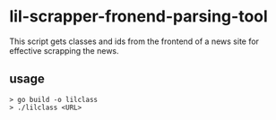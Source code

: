 # lil-scrapper-fronend-parsing-tool
This script gets classes and ids from the frontend of a news site for effective scrapping the news.

## usage
```
> go build -o lilclass
> ./lilclass <URL>
```
